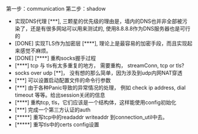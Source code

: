 第一步：communication
第二步：shadow

* 实现DNS代理 [***], 三颗星的优先级的理由是，墙内的DNS也并非全部被污染了，还是有很多网站可以用来测试的, 使用8.8.8.8作为DNS服务器也是可行的
* [DONE] 实现TLS作为加密层 [****], 理论上是最容易的加密手段，而且实现起来感觉不麻烦。
* [DONE] [****] 重构socks握手过程
* [****] tcp 与 tls有太多重复的地方， 需要重构， streamConn, tcp or tls? 
* socks over udp [**]， 没有想的那么简单，因为涉及到udp内网NAT穿透
* [***] 可以设置启动配置文件的命令行参数
* [***] 由于各种Panic导致的异常情况的处理， 例如 check ip address, dial timeout 等等。给出session关闭的信息
* [****] 重构tcp, tls，它们应该是一个结构体，这样能使用config初始化
* [***] 完成一个第三方认证的auth
* [*****] 重写tcp中的readaddr writeaddr 到connection_util中去。
* [*****] 重写tls中的certs config设置


